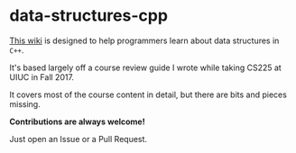 # data-structures-cpp

[This wiki](https://github.com/alichtman/data-structures-cpp/wiki) is designed to help programmers learn about data structures in `C++`.

It's based largely off a course review guide I wrote while taking CS225 at UIUC in Fall 2017.

It covers most of the course content in detail, but there are bits and pieces missing.

**Contributions are always welcome!**

Just open an Issue or a Pull Request.
